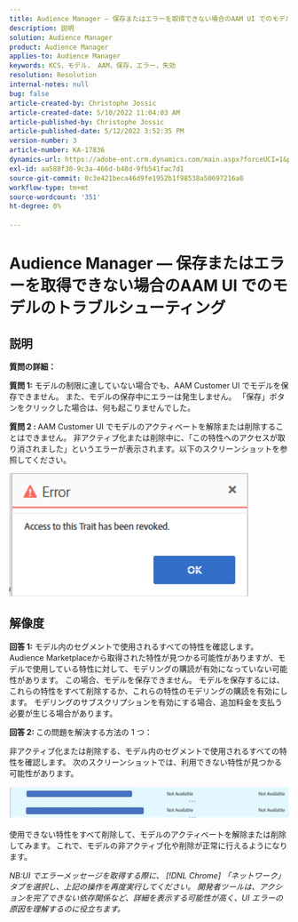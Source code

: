 ```yaml
---
title: Audience Manager — 保存またはエラーを取得できない場合のAAM UI でのモデルのトラブルシューティング
description: 説明
solution: Audience Manager
product: Audience Manager
applies-to: Audience Manager
keywords: KCS，モデル， AAM，保存，エラー，失効
resolution: Resolution
internal-notes: null
bug: false
article-created-by: Christophe Jossic
article-created-date: 5/10/2022 11:04:03 AM
article-published-by: Christophe Jossic
article-published-date: 5/12/2022 3:52:35 PM
version-number: 3
article-number: KA-17836
dynamics-url: https://adobe-ent.crm.dynamics.com/main.aspx?forceUCI=1&pagetype=entityrecord&etn=knowledgearticle&id=2d000de3-50d0-ec11-a7b5-00224809c101
exl-id: aa588f30-9c3a-466d-b48d-9fb541fac7d1
source-git-commit: 0c3e421beca46d9fe1952b1f98538a50697216a0
workflow-type: tm+mt
source-wordcount: '351'
ht-degree: 0%

---
```


# Audience Manager — 保存またはエラーを取得できない場合のAAM UI でのモデルのトラブルシューティング

## 説明


<b>質問の詳細： </b>



<b>質問 1:</b> モデルの制限に達していない場合でも、AAM Customer UI でモデルを保存できません。 また、モデルの保存中にエラーは発生しません。 「保存」ボタンをクリックした場合は、何も起こりませんでした。



<b>質問 2 : </b>AAM Customer UI でモデルのアクティベートを解除または削除することはできません。 非アクティブ化または削除中に、「この特性へのアクセスが取り消されました」というエラーが表示されます。以下のスクリーンショットを参照してください。





![](assets/___31000de3-50d0-ec11-a7b5-00224809c101___.png)


## 解像度


<b>回答 1:</b> モデル内のセグメントで使用されるすべての特性を確認します。 Audience Marketplaceから取得された特性が見つかる可能性がありますが、モデルで使用している特性に対して、モデリングの購読が有効になっていない可能性があります。 この場合、モデルを保存できません。 モデルを保存するには、これらの特性をすべて削除するか、これらの特性のモデリングの購読を有効にします。 モデリングのサブスクリプションを有効にする場合、追加料金を支払う必要が生じる場合があります。



<b>回答 2: </b>この問題を解決する方法の 1 つ：

非アクティブ化または削除する、モデル内のセグメントで使用されるすべての特性を確認します。 次のスクリーンショットでは、利用できない特性が見つかる可能性があります。



![](assets/6ce5c786-9e7b-ec11-8d21-0022480aace4.png)

使用できない特性をすべて削除して、モデルのアクティベートを解除または削除してみます。 これで、モデルの非アクティブ化や削除が正常に行えるようになります。





*NB:UI でエラーメッセージを取得する際に、 [!DNL Chrome] 「ネットワーク」タブを選択し、上記の操作を再度実行してください。 開発者ツールは、アクションを完了できない依存関係など、詳細を表示する可能性が高く、UI エラーの原因を理解するのに役立ちます。*
